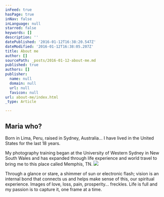 ```yaml
---
inFeed: true
hasPage: true
inNav: false
inLanguage: null
starred: false
keywords: []
description: ''
datePublished: '2016-01-12T16:38:20.547Z'
dateModified: '2016-01-12T16:38:05.207Z'
title: About me
author: []
sourcePath: _posts/2016-01-12-about-me.md
published: true
authors: []
publisher:
  name: null
  domain: null
  url: null
  favicon: null
url: about-me/index.html
_type: Article

---
```

## Maria who?

Born in Lima, Peru, raised in Sydney, Australia... I have lived in the United States for the last 18 years.

My photography training began at the University of Western Sydney in New South Wales and has expanded through life experience and world travel to bring me to this place called Memphis, TN.
![](https://the-grid-user-content.s3-us-west-2.amazonaws.com/9214b97c-d18c-4dd5-82f0-bddef925ac56.png)

Through a glance or stare, a shimmer of sun or electronic flash; vision is an internal bond that connects us and helps make sense of this, our spiritual experience. Images of love, loss, pain, prosperity... freckles. Life is full and my passion is to capture it, one frame at a time.